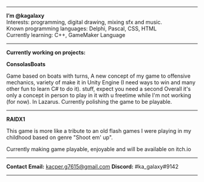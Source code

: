 ___________________________________________________________________
**I’m @kagalaxy**                                                
Interests: programming, digital drawing, mixing sfx and music.     
Known programming languages: Delphi, Pascal, CSS, HTML             
Currently learning: C++, GameMaker Language                                        
___________________________________________________________________

**Currently working on projects:**  

**ConsolasBoats**

Game based on boats with turns,  A new concept of my game to
offensive mechanics, variety of  make it in Unity Engine (I need
ways to win and many other fun   to learn C# to do it).
stuff, expect you need a second  Overall it's only a concept in
person to play in it with u      freetime while I'm not working
(for now).                       In Lazarus.
Currently polishing the game to 
be playable.

____________________________________________________________________

**RAIDX1**

This game is more like a tribute to an old flash games I were
playing in my childhood based on genre "Shoot em' up".

Currently making game playable, enjoyable and will be available
on itch.io

____________________________________________________________________
**Contact**
**Email:** kacper.g7615@gmail.com **Discord:** #ka_galaxy#9142      
____________________________________________________________________
